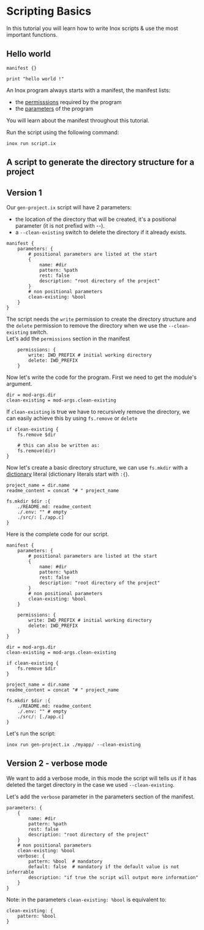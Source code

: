 # Scripting Basics

In this tutorial you will learn how to write Inox scripts & use the most important functions.

## Hello world

```
manifest {}

print "hello world !"
```

An Inox program always starts with a manifest, the manifest lists:
- the [permisssions](./features/permissions.md) required by the program
- the [parameters](#parameters) of the program

You will learn about the manifest throughout this tutorial.

Run the script using the following command:
```
inox run script.ix
```

## A script to generate the directory structure for a project

## Version 1

Our `gen-project.ix` script will have 2 parameters:
- the location of the directory that will be created, it's a positional parameter (it is not prefixd with --).
- a `--clean-existing` switch to delete the directory if it already exists.

```
manifest {
    parameters: {
        # positional parameters are listed at the start
        {
            name: #dir
            pattern: %path
            rest: false
            description: "root directory of the project"
        }
        # non positional parameters
        clean-existing: %bool
    }
}
```

The script needs the `write` permission to create the directory structure and the `delete` permission
to remove the directory when we use the `--clean-existing` switch.\
Let's add the `permissions` section in the manifest

```
    permissions: {
        write: IWD_PREFIX # initial working directory
        delete: IWD_PREFIX
    }
```

Now let's write the code for the program.
First we need to get the module's argument.

```
dir = mod-args.dir
clean-existing = mod-args.clean-existing
```

If `clean-existing` is true we have to recursively remove the directory,
we can easily achieve this by using `fs.remove` or `delete`

```
if clean-existing {
    fs.remove $dir

    # this can also be written as:
    fs.remove(dir)
}
```

Now let's create a basic directory structure, we can use `fs.mkdir` with
a [dictionary](./language-basics.md#dictionaries) literal (dictionary literals start with `:{`).

```
project_name = dir.name 
readme_content = concat "# " project_name

fs.mkdir $dir :{
    ./README.md: readme_content
    ./.env: "" # empty
    ./src/: [./app.c]
}
```

Here is the complete code for our script. 

```
manifest {
    parameters: {
        # positional parameters are listed at the start
        {
            name: #dir
            pattern: %path
            rest: false
            description: "root directory of the project"
        }
        # non positional parameters
        clean-existing: %bool
    }

    permissions: {
        write: IWD_PREFIX # initial working directory
        delete: IWD_PREFIX
    }
}

dir = mod-args.dir
clean-existing = mod-args.clean-existing

if clean-existing {
    fs.remove $dir
}

project_name = dir.name
readme_content = concat "# " project_name

fs.mkdir $dir :{
    ./README.md: readme_content
    ./.env: "" # empty
    ./src/: [./app.c]
}
```

Let's run the script:
```
inox run gen-project.ix ./myapp/ --clean-existing
```

## Version 2 - verbose mode

We want to add a verbose mode, in this mode the script will tells us if it has
deleted the target directory in the case we used `--clean-existing`.

Let's add the `verbose` parameter in the parameters section of the manifest.

```
parameters: {
    {
        name: #dir
        pattern: %path
        rest: false
        description: "root directory of the project"
    }
    # non positional parameters
    clean-existing: %bool
    verbose: {
        pattern: %bool  # mandatory
        default: false  # mandatory if the default value is not inferrable
        description: "if true the script will output more information"
    }
}
```

Note: in the parameters `clean-existing: %bool` is equivalent to:
```
clean-existing: {
    pattern: %bool
}
```